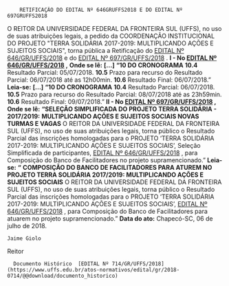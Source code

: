         RETIFICAÇÃO DO EDITAL Nº 646GRUFFS2018 E DO EDITAL Nº 697GRUFFS2018  

 O REITOR DA UNIVERSIDADE FEDERAL DA FRONTEIRA SUL (UFFS), no uso de suas atribuições legais, a pedido da COORDENAÇÃO INSTITUCIONAL DO PROJETO "TERRA SOLIDÁRIA 2017-2019: MULTIPLICANDO AÇÕES E SUJEITOS SOCIAIS", torna pública a Retificação do [EDITAL Nº 646/GR/UFFS/2018](https://www.uffs.edu.br/atos-normativos/edital/gr/2018-0646)  e do [EDITAL Nº 697/GR/UFFS/2018](https://www.uffs.edu.br/atos-normativos/edital/gr/2018-0697)  .  **I - No [EDITAL Nº 646/GR/UFFS/2018](https://www.uffs.edu.br/atos-normativos/edital/gr/2018-0646)  ,**  **Onde se lê:**  **[...]**  **“10 DO CRONOGRAMA**  **10.4** Resultado Parcial: 05/07/2018. **10.5** Prazo para recurso do Resultado Parcial: 06/07/2018 até as 12h00min. **10.6** Resultado Final: 06/07/2018.”   **Leia-se:**  **[...]**  **“10 DO CRONOGRAMA**  **10.4** Resultado Parcial: 06/07/2018. **10.5** Prazo para recurso do Resultado Parcial: 08/07/2018 até as 23h59min. **10.6** Resultado Final: 09/07/2018.”  **II - No [EDITAL Nº 697/GR/UFFS/2018](https://www.uffs.edu.br/atos-normativos/edital/gr/2018-0697)  ,**  **Onde se lê:**  **“SELEÇÃO SIMPLIFICADA DO PROJETO TERRA SOLIDÁRIA - 2017/2019:**  **MULTIPLICANDO AÇÕES E SUJEITOS SOCIAIS NOVAS TURMAS E VAGAS**  O REITOR DA UNIVERSIDADE FEDERAL DA FRONTEIRA SUL (UFFS), no uso de suas atribuições legais, torna público o Resultado Parcial das inscrições homologadas para o PROJETO ‘TERRA SOLIDÁRIA 2017-2019: MULTIPLICANDO AÇÕES E SUJEITOS SOCIAIS’, Seleção Simplificada de participantes, [EDITAL Nº 646/GR/UFFS/2018](https://www.uffs.edu.br/atos-normativos/edital/gr/2018-0646)  , para Composição do Banco de Facilitadores no projeto supramencionado.”   **Leia-se:**  **“**  **COMPOSIÇÃO DO BANCO DE FACILITADORES PARA ATUREM NO PROJETO TERRA SOLIDÁRIA 2017/2019: MULTIPLICANDO AÇÕES E SUJEITOS SOCIAIS**  O REITOR DA UNIVERSIDADE FEDERAL DA FRONTEIRA SUL (UFFS), no uso de suas atribuições legais, torna público o Resultado Parcial das inscrições homologadas para o PROJETO ‘TERRA SOLIDÁRIA 2017-2019: MULTIPLICANDO AÇÕES E SUJEITOS SOCIAIS’, [EDITAL Nº 646/GR/UFFS/2018](https://www.uffs.edu.br/atos-normativos/edital/gr/2018-0646)  , para Composição do Banco de Facilitadores para atuarem no projeto supramencionado.”      **Data do ato:** Chapecó-SC, 06 de julho de 2018.   
 

    Jaime Giolo   
 Reitor 

      Documento Histórico  [EDITAL Nº 714/GR/UFFS/2018](https://www.uffs.edu.br/atos-normativos/edital/gr/2018-0714/@@download/documento_historico)     
      